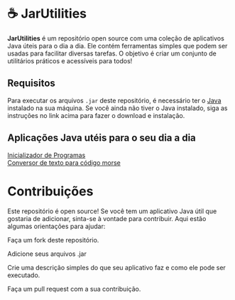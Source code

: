# ☕ JarUtilities

**JarUtilities** é um repositório open source com uma coleção de aplicativos Java úteis para o dia a dia. Ele contém ferramentas simples que podem ser usadas para facilitar diversas tarefas. O objetivo é criar um conjunto de utilitários práticos e acessíveis para todos!

## Requisitos

Para executar os arquivos `.jar` deste repositório, é necessário ter o [Java](https://www.oracle.com/java/technologies/javase-jdk11-downloads.html) instalado na sua máquina. Se você ainda não tiver o Java instalado, siga as instruções no link acima para fazer o download e instalação.

## Aplicações Java utéis para o seu dia a dia

[Inicializador de Programas ](https://github.com/EricRochaGoncalves/JarUtilities/blob/main/App%20Launcher/AppLauncher.jar) <br>
[Conversor de texto para código morse ](https://github.com/EricRochaGoncalves/JarUtilities/tree/main/WLang%20-%20conversor%20de%20texto%20para%20código%20morse%20da%20segunda%20guerra!/Wlang) 


# Contribuições
Este repositório é open source! Se você tem um aplicativo Java útil que gostaria de adicionar, sinta-se à vontade para contribuir. Aqui estão algumas orientações para ajudar:

Faça um fork deste repositório.

Adicione seus arquivos .jar 

Crie uma descrição simples do que seu aplicativo faz e como ele pode ser executado.

Faça um pull request com a sua contribuição.


  

